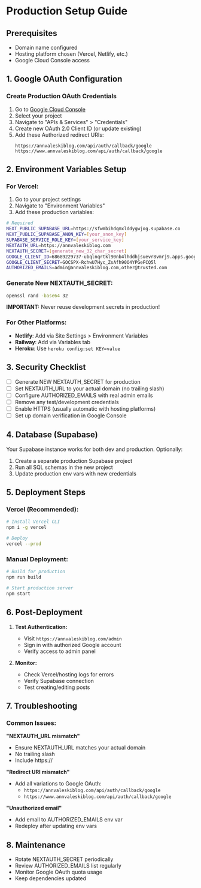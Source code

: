 # Production Setup Guide

## Prerequisites
- Domain name configured
- Hosting platform chosen (Vercel, Netlify, etc.)
- Google Cloud Console access

## 1. Google OAuth Configuration

### Create Production OAuth Credentials
1. Go to [Google Cloud Console](https://console.cloud.google.com/)
2. Select your project
3. Navigate to "APIs & Services" > "Credentials"
4. Create new OAuth 2.0 Client ID (or update existing)
5. Add these Authorized redirect URIs:
   ```
   https://annvaleskiblog.com/api/auth/callback/google
   https://www.annvaleskiblog.com/api/auth/callback/google
   ```

## 2. Environment Variables Setup

### For Vercel:
1. Go to your project settings
2. Navigate to "Environment Variables"
3. Add these production variables:

```bash
# Required
NEXT_PUBLIC_SUPABASE_URL=https://sfwmbihdqmxlddygwjog.supabase.co
NEXT_PUBLIC_SUPABASE_ANON_KEY=[your_anon_key]
SUPABASE_SERVICE_ROLE_KEY=[your_service_key]
NEXTAUTH_URL=https://annvaleskiblog.com
NEXTAUTH_SECRET=[generate_new_32_char_secret]
GOOGLE_CLIENT_ID=68689229737-ubqlnqrtkl90nb4lhddhjsuevr8vmrj9.apps.googleusercontent.com
GOOGLE_CLIENT_SECRET=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
AUTHORIZED_EMAILS=admin@annvaleskiblog.com,other@trusted.com
```

### Generate New NEXTAUTH_SECRET:
```bash
openssl rand -base64 32
```
**IMPORTANT:** Never reuse development secrets in production!

### For Other Platforms:
- **Netlify**: Add via Site Settings > Environment Variables
- **Railway**: Add via Variables tab
- **Heroku**: Use `heroku config:set KEY=value`

## 3. Security Checklist

- [ ] Generate NEW NEXTAUTH_SECRET for production
- [ ] Set NEXTAUTH_URL to your actual domain (no trailing slash)
- [ ] Configure AUTHORIZED_EMAILS with real admin emails
- [ ] Remove any test/development credentials
- [ ] Enable HTTPS (usually automatic with hosting platforms)
- [ ] Set up domain verification in Google Console

## 4. Database (Supabase)

Your Supabase instance works for both dev and production. Optionally:
1. Create a separate production Supabase project
2. Run all SQL schemas in the new project
3. Update production env vars with new credentials

## 5. Deployment Steps

### Vercel (Recommended):
```bash
# Install Vercel CLI
npm i -g vercel

# Deploy
vercel --prod
```

### Manual Deployment:
```bash
# Build for production
npm run build

# Start production server
npm start
```

## 6. Post-Deployment

1. **Test Authentication:**
   - Visit `https://annvaleskiblog.com/admin`
   - Sign in with authorized Google account
   - Verify access to admin panel

2. **Monitor:**
   - Check Vercel/hosting logs for errors
   - Verify Supabase connection
   - Test creating/editing posts

## 7. Troubleshooting

### Common Issues:

**"NEXTAUTH_URL mismatch"**
- Ensure NEXTAUTH_URL matches your actual domain
- No trailing slash
- Include https://

**"Redirect URI mismatch"**
- Add all variations to Google OAuth:
  - `https://annvaleskiblog.com/api/auth/callback/google`
  - `https://www.annvaleskiblog.com/api/auth/callback/google`

**"Unauthorized email"**
- Add email to AUTHORIZED_EMAILS env var
- Redeploy after updating env vars

## 8. Maintenance

- Rotate NEXTAUTH_SECRET periodically
- Review AUTHORIZED_EMAILS list regularly
- Monitor Google OAuth quota usage
- Keep dependencies updated
